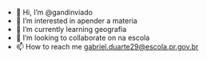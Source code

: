 - 👋 Hi, I’m @gandinviado
- 👀 I’m interested in  apender  a materia
- 🌱 I’m currently learning  geografia
- 💞️ I’m looking to collaborate on  na escola
- 📫 How to reach me  gabriel.duarte29@escola.pr.gov.br

<!---
gandinviado/gandinviado is a ✨ special ✨ repository because its `README.md` (this file) appears on your GitHub profile.
You can click the Preview link to take a look at your changes.
--->
